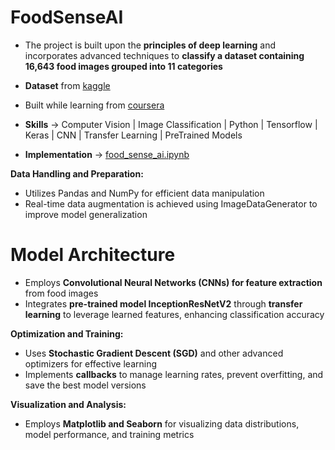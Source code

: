 # FoodSenseAI

- The project is built upon the **principles of deep learning** and incorporates advanced techniques to **classify a dataset containing 16,643 food images grouped into 11 categories**

- **Dataset** from [kaggle](https://www.kaggle.com/datasets/vermaavi/food11/data)
- Built while learning from [coursera](https://www.coursera.org/projects/transfer-learning-food-classification)

- **Skills** -> Computer Vision | Image Classification | Python | Tensorflow | Keras | CNN | Transfer Learning | PreTrained Models
- **Implementation** -> [food_sense_ai.ipynb](https://github.com/TechWithRamaa/FoodSenseAI/blob/main/food_sense_ai.ipynb)

**Data Handling and Preparation:**
* Utilizes Pandas and NumPy for efficient data manipulation
* Real-time data augmentation is achieved using ImageDataGenerator to improve model generalization

# Model Architecture
* Employs **Convolutional Neural Networks (CNNs) for feature extraction** from food images
* Integrates **pre-trained model InceptionResNetV2** through **transfer learning** to leverage learned features, enhancing classification accuracy

**Optimization and Training:**
* Uses **Stochastic Gradient Descent (SGD)** and other advanced optimizers for effective learning
* Implements **callbacks** to manage learning rates, prevent overfitting, and save the best model versions

**Visualization and Analysis:**
* Employs **Matplotlib and Seaborn** for visualizing data distributions, model performance, and training metrics
